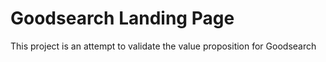 # Goodsearch Landing Page

This project is an attempt to validate the value proposition for Goodsearch